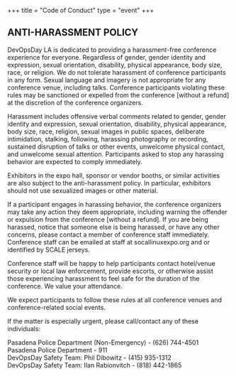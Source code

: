 +++
title = "Code of Conduct"
type = "event"
+++

## ANTI-HARASSMENT POLICY

DevOpsDay LA is dedicated to providing a harassment-free conference experience for everyone. Regardless of gender, gender identity and expression, sexual orientation, disability, physical appearance, body size, race, or religion. We do not tolerate harassment of conference participants in any form.  Sexual language and imagery is not appropriate for any conference venue, including talks. Conference participants violating these rules may be sanctioned or expelled from the conference [without a refund] at the discretion of the conference organizers.

Harassment includes offensive verbal comments related to gender, gender identity and expression, sexual orientation, disability, physical appearance, body size, race, religion, sexual images in public spaces, deliberate intimidation, stalking, following, harassing photography or recording, sustained disruption of talks or other events, unwelcome physical contact, and unwelcome sexual attention. Participants asked to stop any harassing behavior are expected to comply immediately.

Exhibitors in the expo hall, sponsor or vendor booths, or similar activities are also subject to the anti-harassment policy. In particular, exhibitors should not use sexualized images or other material.

If a participant engages in harassing behavior, the conference organizers may take any action they deem appropriate, including warning the offender or expulsion from the conference [without a refund]. If you are being harassed, notice that someone else is being harassed, or have any other concerns, please contact a member of conference staff immediately. Conference staff can be emailed at staff at socallinuxexpo.org and or identified by SCALE jerseys.

Conference staff will be happy to help participants contact hotel/venue security or local law enforcement, provide escorts, or otherwise assist those experiencing harassment to feel safe for the duration of the conference. We value your attendance.

We expect participants to follow these rules at all conference venues and conference-related social events.

If the matter is especially urgent, please call/contact any of these individuals:

Pasadena Police Department (Non-Emergency) - (626) 744-4501<br/>
Pasadena Police Department - 911<br/>
DevOpsDay Safety Team: Phil Dibowitz - (415) 935-1312<br/>
DevOpsDay Safety Team: Ilan Rabionvitch - (818) 442-1865<br/>
